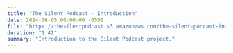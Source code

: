 ```yaml
---
title: "The Silent Podcast — Introduction"
date: 2024-06-05 06:00:00 -0500
file: "https://thesilentpodcast.s3.amazonaws.com/the-silent-podcast-introduction.mp3"
duration: "1:41"
summary: "Introduction to the Silent Podcast project."
---
```

